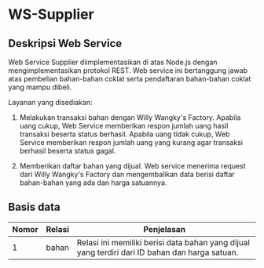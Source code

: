 # WS-Supplier

## Deskripsi Web Service
Web Service Supplier diimplementasikan di atas Node.js dengan mengimplementasikan protokol REST. Web service ini bertanggung jawab atas pembelian bahan-bahan coklat serta pendaftaran bahan-bahan coklat yang mampu dibeli.

Layanan yang disediakan:
1. Melakukan transaksi bahan dengan Willy Wangky's Factory.
Apabila uang cukup, Web Service memberikan respon jumlah uang hasil transaksi beserta status berhasil.
Apabila uang tidak cukup, Web Service memberikan respon jumlah uang yang kurang agar transaksi berhasil beserta status gagal.

2. Memberikan daftar bahan yang dijual.
Web service menerima request dari Willy Wangky's Factory dan mengembalikan data berisi daftar bahan-bahan yang ada dan harga satuannya.


## Basis data
| Nomor | Relasi | Penjelasan                                                                                     |
|-------|--------|------------------------------------------------------------------------------------------------|
| 1     | bahan  | Relasi ini memiliki berisi data bahan yang dijual yang terdiri dari ID bahan dan harga satuan. |